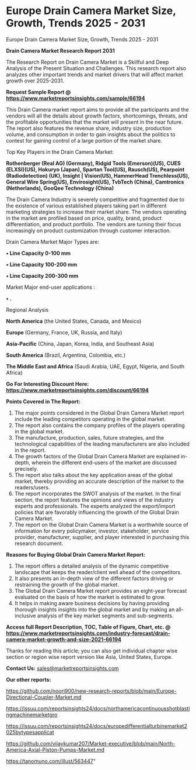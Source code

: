 # Europe Drain Camera Market Size, Growth, Trends 2025 - 2031
Europe Drain Camera Market Size, Growth, Trends 2025 - 2031

<strong>Drain Camera Market Research Report 2031</strong>

The Research Report on Drain Camera Market is a Skillful and Deep Analysis of the Present Situation and Challenges. This research report also analyzes other important trends and market drivers that will affect market growth over 2025-2031.

<strong>Request Sample Report @ <a href=https://www.marketreportsinsights.com/sample/66194>https://www.marketreportsinsights.com/sample/66194</a></strong>

This Drain Camera market report aims to provide all the participants and the vendors will all the details about growth factors, shortcomings, threats, and the profitable opportunities that the market will present in the near future. The report also features the revenue share, industry size, production volume, and consumption in order to gain insights about the politics to contest for gaining control of a large portion of the market share.

Top Key Players in the Drain Camera Market:

<strong>Rothenberger (Real AG) (Germany), Ridgid Tools (Emerson)(US), CUES (ELXSI)(US), Hokuryo (Japan), Spartan Tool(US), Rausch(US), Pearpoint (Radiodetection) (UK), Insight | Vision(US), HammerHead Trenchless(US), General Wire Spring(US), Envirosight(US), TvbTech (China), Camtronics (Netherlands), GooQee Technology (China)</strong>

The Drain Camera Industry is severely competitive and fragmented due to the existence of various established players taking part in different marketing strategies to increase their market share. The vendors operating in the market are profiled based on price, quality, brand, product differentiation, and product portfolio. The vendors are turning their focus increasingly on product customization through customer interaction.

Drain Camera Market Major Types are:

<strong>• Line Capacity 0-100 mm

• Line Capacity 100-200 mm

• Line Capacity 200-300 mm</strong>

Market Major end-user applications :

<strong>• .</strong>

Regional Analysis

</u><strong><b>North America</b></strong> (the United States, Canada, and Mexico)

<strong><b>Europe </b></strong>(Germany, France, UK, Russia, and Italy)

<strong><b>Asia-Pacific</b></strong> (China, Japan, Korea, India, and Southeast Asia)

<strong><b>South America</b></strong> (Brazil, Argentina, Colombia, etc.)

<strong><b>The Middle East and Africa</b></strong> (Saudi Arabia, UAE, Egypt, Nigeria, and South Africa)

<strong>Go For Interesting Discount Here: <a href=https://www.marketreportsinsights.com/discount/66194>https://www.marketreportsinsights.com/discount/66194</a></strong>

<strong>Points Covered in The Report:</strong>
<ol>
  <li>The major points considered in the Global Drain Camera Market report include the leading competitors operating in the global market.</li>
  <li>The report also contains the company profiles of the players operating in the global market.</li>
  <li>The manufacture, production, sales, future strategies, and the technological capabilities of the leading manufacturers are also included in the report.</li>
  <li>The growth factors of the Global Drain Camera Market are explained in-depth, wherein the different end-users of the market are discussed precisely.</li>
  <li>The report also talks about the key application areas of the global market, thereby providing an accurate description of the market to the readers/users.</li>
  <li>The report incorporates the SWOT analysis of the market. In the final section, the report features the opinions and views of the industry experts and professionals. The experts analyzed the export/import policies that are favorably influencing the growth of the Global Drain Camera Market.</li>
  <li>The report on the Global Drain Camera Market is a worthwhile source of information for every policymaker, investor, stakeholder, service provider, manufacturer, supplier, and player interested in purchasing this research document.</li>
</ol>
<strong>Reasons for Buying Global Drain Camera Market Report:</strong>

<ol>
  <li>The report offers a detailed analysis of the dynamic competitive landscape that keeps the reader/client well ahead of the competitors.</li>
  <li>It also presents an in-depth view of the different factors driving or restraining the growth of the global market.</li>
  <li>The Global Drain Camera Market report provides an eight-year forecast evaluated on the basis of how the market is estimated to grow.</li>
  <li>It helps in making aware business decisions by having providing thorough insights insights into the global market and by making an all-inclusive analysis of the key market segments and sub-segments.</li>
</ol>
<strong>Access full Report Description, TOC, Table of Figure, Chart, etc. @ <a href=https://www.marketreportsinsights.com/industry-forecast/drain-camera-market-growth-and-size-2021-66194>https://www.marketreportsinsights.com/industry-forecast/drain-camera-market-growth-and-size-2021-66194</a></strong>


Thanks for reading this article; you can also get individual chapter wise section or region wise report version like Asia, United States, Europe.

<strong>Contact Us:</strong>
sales@marketreportsinsights.com

<strong>Our other reports:</strong>

<a href=https://github.com/noori900/new-research-reports/blob/main/Europe-Directional-Coupler-Market.md>https://github.com/noori900/new-research-reports/blob/main/Europe-Directional-Coupler-Market.md</a>

<a href=https://issuu.com/reportsinsights24/docs/northamericacontinuousshotblastingmachinemarketgro>https://issuu.com/reportsinsights24/docs/northamericacontinuousshotblastingmachinemarketgro</a>

<a href=https://issuu.com/reportsinsights24/docs/europedifferentialturbinemarket2025bytypesapplicat>https://issuu.com/reportsinsights24/docs/europedifferentialturbinemarket2025bytypesapplicat</a>

<a href=https://github.com/vijaykumar207/Market-executive/blob/main/North-America-Axial-Piston-Pumps-Market.md>https://github.com/vijaykumar207/Market-executive/blob/main/North-America-Axial-Piston-Pumps-Market.md</a>

<a href=https://tanomuno.com/illust/563447>https://tanomuno.com/illust/563447</a>"
